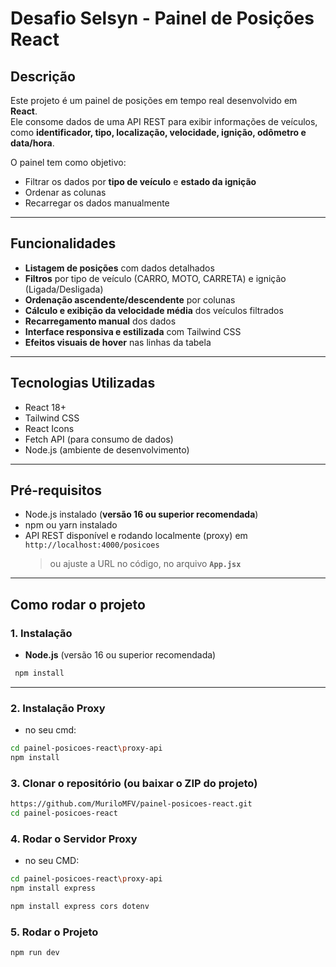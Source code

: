 # Desafio Selsyn - Painel de Posições React

## Descrição

Este projeto é um painel de posições em tempo real desenvolvido em **React**.  
Ele consome dados de uma API REST para exibir informações de veículos, como **identificador, tipo, localização, velocidade, ignição, odômetro e data/hora**.  

O painel tem como objetivo:
- Filtrar os dados por **tipo de veículo** e **estado da ignição**  
- Ordenar as colunas  
- Recarregar os dados manualmente  

---

## Funcionalidades
- **Listagem de posições** com dados detalhados  
- **Filtros** por tipo de veículo (CARRO, MOTO, CARRETA) e ignição (Ligada/Desligada)  
- **Ordenação ascendente/descendente** por colunas  
- **Cálculo e exibição da velocidade média** dos veículos filtrados  
- **Recarregamento manual** dos dados  
- **Interface responsiva e estilizada** com Tailwind CSS  
- **Efeitos visuais de hover** nas linhas da tabela  

---

## Tecnologias Utilizadas
- React 18+  
- Tailwind CSS  
- React Icons  
- Fetch API (para consumo de dados)  
- Node.js (ambiente de desenvolvimento)  

---

## Pré-requisitos
- Node.js instalado (**versão 16 ou superior recomendada**)  
- npm ou yarn instalado  
- API REST disponível e rodando localmente (proxy) em `http://localhost:4000/posicoes`  
  > ou ajuste a URL no código, no arquivo **`App.jsx`**

---

## 



## Como rodar o projeto

### 1. Instalação
- **Node.js** (versão 16 ou superior recomendada)  
```bash
 npm install
```

---

### 2. Instalação Proxy

- no seu cmd:
```bash
cd painel-posicoes-react\proxy-api 
npm install
```

### 3. Clonar o repositório (ou baixar o ZIP do projeto)
```bash
https://github.com/MuriloMFV/painel-posicoes-react.git
cd painel-posicoes-react
```

### 4. Rodar o Servidor Proxy

- no seu CMD:

```bash
cd painel-posicoes-react\proxy-api 
npm install express
```

```bash
npm install express cors dotenv
```
### 5. Rodar o Projeto

```bash
npm run dev
```

